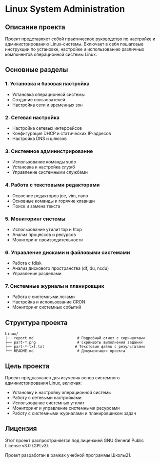 # Linux System Administration

## Описание проекта

Проект представляет собой практическое руководство по настройке и администрированию Linux-системы. Включает в себя пошаговые инструкции по установке, настройке и использованию различных компонентов операционной системы Linux.

## Основные разделы

### 1. Установка и базовая настройка
- Установка операционной системы
- Создание пользователей
- Настройка сети и временных зон

### 2. Сетевая настройка
- Настройка сетевых интерфейсов
- Конфигурация DHCP и статических IP-адресов
- Настройка DNS и шлюзов

### 3. Системное администрирование
- Использование команды sudo
- Установка и настройка служб
- Управление системными службами

### 4. Работа с текстовыми редакторами
- Освоение редакторов joe, vim, nano
- Основные команды и горячие клавиши
- Поиск и замена текста

### 5. Мониторинг системы
- Использование утилит top и htop
- Анализ процессов и ресурсов
- Мониторинг производительности

### 6. Управление дисками и файловыми системами
- Работа с fdisk
- Анализ дискового пространства (df, du, ncdu)
- Управление разделами

### 7. Системные журналы и планировщик
- Работа с системными логами
- Настройка и использование CRON
- Мониторинг системных событий

## Структура проекта

```
Linux/
├── report.md                    # Подробный отчет с скриншотами
├── part-*.png                   # Скриншоты выполнения заданий
├── part-*-txt.txt              # Текстовые файлы с результатами
└── README.md                    # Документация проекта
```

## Цель проекта

Проект предназначен для изучения основ системного администрирования Linux, включая:
- Установку и настройку операционной системы
- Работу с сетевыми настройками
- Использование системных утилит
- Мониторинг и управление системными ресурсами
- Работу с системными журналами и планировщиком задач

## Лицензия

Этот проект распространяется под лицензией GNU General Public License v3.0 (GPLv3).

Проект разработан в рамках учебной программы Школы21.
